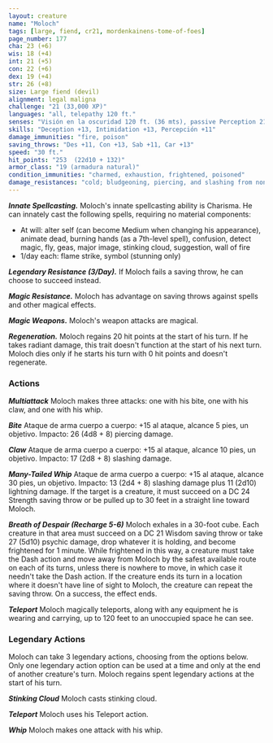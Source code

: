 ```yaml
---
layout: creature
name: "Moloch"
tags: [large, fiend, cr21, mordenkainens-tome-of-foes]
page_number: 177
cha: 23 (+6)
wis: 18 (+4)
int: 21 (+5)
con: 22 (+6)
dex: 19 (+4)
str: 26 (+8)
size: Large fiend (devil)
alignment: legal maligna
challenge: "21 (33,000 XP)"
languages: "all, telepathy 120 ft."
senses: "Visión en la oscuridad 120 ft. (36 mts), passive Perception 21"
skills: "Deception +13, Intimidation +13, Percepción +11"
damage_immunities: "fire, poison"
saving_throws: "Des +11, Con +13, Sab +11, Car +13"
speed: "30 ft."
hit_points: "253  (22d10 + 132)"
armor_class: "19 (armadura natural)"
condition_immunities: "charmed, exhaustion, frightened, poisoned"
damage_resistances: "cold; bludgeoning, piercing, and slashing from nonmagical attacks that aren't silvered"
---
```


***Innate Spellcasting.*** Moloch's innate spellcasting ability is Charisma. He can innately cast the following spells, requiring no material components:
* At will: alter self (can become Medium when changing his appearance), animate dead, burning hands (as a 7th-level spell), confusion, detect magic, fly, geas, major image, stinking cloud, suggestion, wall of fire
* 1/day each: flame strike, symbol (stunning only)

***Legendary Resistance (3/Day).*** If Moloch fails a saving throw, he can choose to succeed instead.

***Magic Resistance.*** Moloch has advantage on saving throws against spells and other magical effects.

***Magic Weapons.*** Moloch's weapon attacks are magical.

***Regeneration.*** Moloch regains 20 hit points at the start of his turn. If he takes radiant damage, this trait doesn't function at the start of his next turn. Moloch dies only if he starts his turn with 0 hit points and doesn't regenerate.

### Actions

***Multiattack*** Moloch makes three attacks: one with his bite, one with his claw, and one with his whip.

***Bite*** Ataque de arma cuerpo a cuerpo: +15 al ataque, alcance 5 pies, un objetivo. Impacto: 26 (4d8 + 8) piercing damage.

***Claw*** Ataque de arma cuerpo a cuerpo: +15 al ataque, alcance 10 pies, un objetivo. Impacto: 17 (2d8 + 8) slashing damage.

***Many-Tailed Whip*** Ataque de arma cuerpo a cuerpo: +15 al ataque, alcance 30 pies, un objetivo. Impacto: 13 (2d4 + 8) slashing damage plus 11 (2d10) lightning damage. If the target is a creature, it must succeed on a DC 24 Strength saving throw or be pulled up to 30 feet in a straight line toward Moloch.

***Breath of Despair (Recharge 5-6)*** Moloch exhales in a 30-foot cube. Each creature in that area must succeed on a DC 21 Wisdom saving throw or take 27 (5d10) psychic damage, drop whatever it is holding, and become frightened for 1 minute. While frightened in this way, a creature must take the Dash action and move away from Moloch by the safest available route on each of its turns, unless there is nowhere to move, in which case it needn't take the Dash action. If the creature ends its turn in a location where it doesn't have line of sight to Moloch, the creature can repeat the saving throw. On a success, the effect ends.

***Teleport*** Moloch magically teleports, along with any equipment he is wearing and carrying, up to 120 feet to an unoccupied space he can see.

### Legendary Actions

Moloch can take 3 legendary actions, choosing from the options below. Only one legendary action option can be used at a time and only at the end of another creature's turn. Moloch regains spent legendary actions at the start of his turn.

***Stinking Cloud*** Moloch casts stinking cloud.

***Teleport*** Moloch uses his Teleport action.

***Whip*** Moloch makes one attack with his whip.